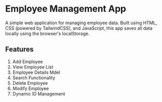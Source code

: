 # Employee Management App
A simple web application for managing employee data. Built using HTML, CSS (powered by TailwindCSS), and JavaScript, this app saves all data locally using the browser's localStorage.

## Features
1) Add Employee
2) View Employee List
3) Employee Details Mdel
4) Search Functionality
5) Delete Employee
6) Modify Employee
7) Dynamic ID Management

